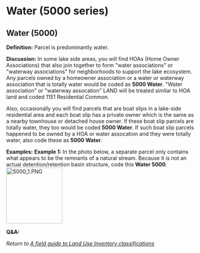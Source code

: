 # Water (5000 series)

Water (5000)
------------

**Definition:** Parcel is predominantly water.

**Discussion:** In some lake side areas, you will find HOAs (Home Owner
Associations) that also join together to form "water associations" or
"waterway associations" for neighborhoods to support the lake ecosystem.
Any parcels owned by a homeowner association or a water or waterway
association that is totally water would be coded as **5000 Water**.
"Water association" or "waterway assocation" LAND will be treated
similar to HOA land and coded 1151 Residential Common.

Also, occasionally you will find parcels that are boat slips in a
lake-side residential area and each boat slip has a private owner which
is the same as a nearby townhouse or detached house owner. If these boat
slip parcels are totally water, they too would be coded **5000 Water**.
If such boat slip parcels happened to be owned by a HOA or water
assocation and they were totally water, also code these as **5000
Water**.

**Examples:** **Example 1:** In the photo below, a separate parcel only
contains what appears to be the remnants of a natural stream. Because it
is not an actual detention/retention basin structure, code this **Water
5000**.
<img src="5000_1.PNG" title="fig:5000_1.PNG" width="150" alt="5000_1.PNG" />

**Q&A:**

*Return to [A field guide to Land Use Inventory classifications](./README.md)*
